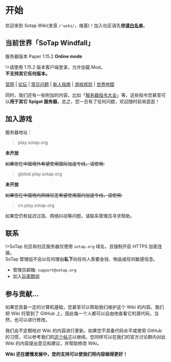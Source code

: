 # 开始

欢迎来到 Sotap Wiki(发音 `/'wɪkɪ/`，维基)！加入社区请先[**申请白名单**](https://wiki.sotap.org/forum/application)。

## 当前世界「SoTap Windfall」 

服务器版本 Paper 1.15.2 **Online mode**

!>请使用 1.15.2 版本客户端登录，允许加载 Mod。  
**不支持其它任何版本。**

[官网](https://sotap.org/) | [论坛](https://g.sotap.org/) | [常见问题](https://wiki.sotap.org/#/getting-started/faq) | [新人指南](https://wiki.sotap.org/#/Windfall/beginners-guide) | [游戏规则](https://sotap.org/rules) | [世界地图](http://map.sotap.org:2333)

同时，我们还有一些附加的内容，比如「[服务器指令大全](others/commands-for-players.md
)」等，这些指令您甚至可以**用于其它 Spigot 服务器**。总之，您一旦有了任何问题，欢迎随时前来逛逛！

## 加入游戏  
服务器地址：
> play.sotap.org  

**未开放**  

~~如果您在中国境外希望使用国际加速专线，请使用:~~
> global.play.sotap.org  

**未开放**  

~~如果您在中国境内网络较差希望使用国内加速专线，请使用:~~  
> cn.play.sotap.org  

如果您仍有延迟过高、网络抖动等问题，请联系管理员寻求帮助。  

## 联系  
!>SoTap 社区和社区服务器仅使用 `sotap.org` 域名，且强制开启 HTTPS 加密连接。  
SoTap 管理组不会以任何理由**私下**向任何人索要金钱、物品或任何敏感信息。  

- 管理员邮箱: `support@sotap.org`
- 加入[玩家群组](forum/groups)


## 参与贡献...

如果您具备一定的计算机基础，您甚至可以帮助我们维护这个 Wiki 的内容。我们把 Wiki 托管到了 GitHub 上，因此每一个人都可以自由地查看它的源代码，当然，也可以进行修改。

我们会不定期地对 Wiki 的内容进行更新。如果您不具备代码水平或使用 GitHub 的习惯，可以参考我们的[这个帖子](https://g.sotap.org/d/82)以继续。您同样可以在我们的官方讨论群内对此 Wiki 的内容提出意见和建议，并帮助修改 Wiki。

**Wiki 还在缓慢发展中，您的支持可以使我们将内容做得更好！**
